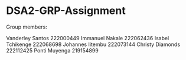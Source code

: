# DSA2-GRP-Assignment

Group members:

Vanderley Santos 222000449
Immanuel Nakale 222062436
Isabel Tchikenge 222068698
Johannes Iitembu 222073144
Christy Diamonds 222112425
Ponti Muyenga 219154899
